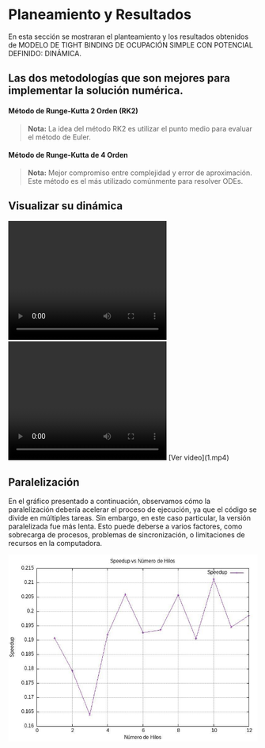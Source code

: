 # Planeamiento  y Resultados 

En esta sección se mostraran el planteamiento y los resultados obtenidos de MODELO DE TIGHT BINDING DE OCUPACIÓN SIMPLE CON POTENCIAL DEFINIDO: DINÁMICA.    


## Las dos metodologías que son mejores para implementar la solución numérica.

####  Método de Runge-Kutta 2  Orden (RK2)


> **Nota:** La idea del método RK2 es utilizar el punto medio para evaluar el método de Euler.

#### Método de Runge-Kutta de 4 Orden
> **Nota:** Mejor compromiso entre complejidad y error de aproximación. Este método es el más utilizado comúnmente para resolver ODEs.

## Visualizar su dinámica

<video width="320" height="240" controls>
  <source src="1.mp4" type="video/mp4">
  Tu navegador no soporta la etiqueta de video.
</video>

<video width="320" height="240" controls>
  <source src="Prueba/docs/2.mp4" type="2/mp4">
  Tu navegador no soporta la etiqueta de video.
</video>
[Ver video](1.mp4)


## Paralelización 
En el gráfico presentado a continuación, observamos cómo la paralelización debería acelerar el proceso de ejecución, ya que el código se divide en múltiples tareas. Sin embargo, en este caso particular, la versión paralelizada fue más lenta. Esto puede deberse a varios factores, como sobrecarga de procesos, problemas de sincronización, o limitaciones de recursos en la computadora.    
<div>
<img src="paralelizacion.jpeg"/>
</div>
